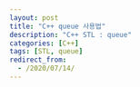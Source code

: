 ```yaml
---
layout: post
title: "C++ queue 사용법"
description: "C++ STL : queue"
categories: [C++]
tags: [STL, queue]
redirect_from:
  - /2020/07/14/
---
```

